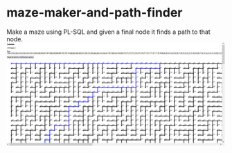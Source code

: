 # maze-maker-and-path-finder
Make a maze using PL-SQL and given a final node it finds a path to that node.
![Screenshot](/i5.jpg)

